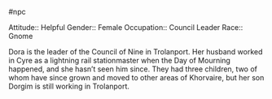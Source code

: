 #npc

Attitude:: Helpful
Gender:: Female
Occupation:: Council Leader
Race:: Gnome

Dora is the leader of the Council of Nine in Trolanport. Her husband worked in Cyre as a lightning rail stationmaster when the Day of Mourning happened, and she hasn’t seen him since. They had three children, two of whom have since grown and moved to other areas of Khorvaire, but her son Dorgim is still working in Trolanport.